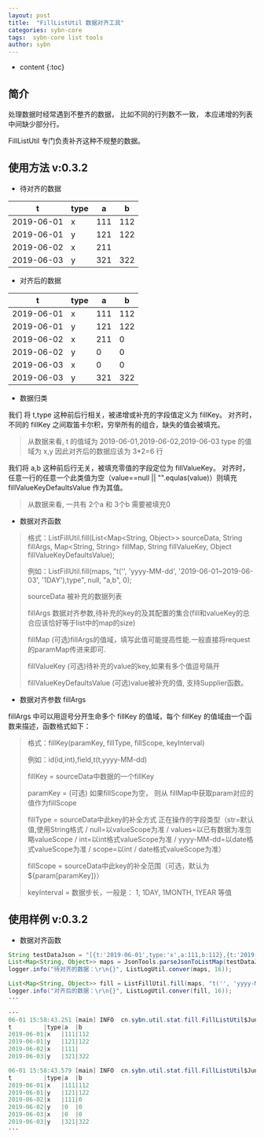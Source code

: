 ```yaml
---
layout: post
title:  "FillListUtil 数据对齐工具"
categories: sybn-core
tags:  sybn-core list tools
author: sybn
---
```


* content
{:toc}

## 简介

处理数据时经常遇到不整齐的数据， 比如不同的行列数不一致， 本应递增的列表中间缺少部分行。

FillListUtil 专门负责补齐这种不规整的数据。





## 使用方法 v:0.3.2

* 待对齐的数据

t|type|a|b
-|-|-|-
2019-06-01|x|111|112
2019-06-01|y|121|122
2019-06-02|x|211|
2019-06-03|y|321|322

* 对齐后的数据

t|type|a|b
-|-|-|-
2019-06-01|x|111|112
2019-06-01|y|121|122
2019-06-02|x|211|0
2019-06-02|y|0|0
2019-06-03|x|0|0
2019-06-03|y|321|322

* 数据归类

我们 将 t,type 这种前后行相关，被递增或补充的字段值定义为 fillKey。 对齐时，不同的 fillKey 之间取笛卡尔积，穷举所有的组合，缺失的值会被填充。

> 从数据来看, t 的值域为 2019-06-01,2019-06-02,2019-06-03 type 的值域为 x,y 因此对齐后的数据应该为 3*2=6 行

我们将 a,b 这种前后行无关，被填充零值的字段定位为 fillValueKey。  对齐时，任意一行的任意一个此类值为空（value==null || "".equlas(value)）则填充 fillValueKeyDefaultsValue 作为其值。

> 从数据来看, 一共有 2个a 和 3个b 需要被填充0 

* 数据对齐函数

> 格式：ListFillUtil.fill(List<Map<String, Object>> sourceData, String fillArgs, Map<String, String> fillMap, String fillValueKey, Object fillValueKeyDefaultsValue);
>
> 例如：ListFillUtil.fill(maps, "t('', 'yyyy-MM-dd', '2019-06-01~2019-06-03', '1DAY'),type", null, "a,b", 0);
>
> sourceData 被补充的数据列表
>
> fillArgs 数据对齐参数,待补充的key的及其配置的集合(fill和valueKey的总合应该恰好等于list中的map的size)
>
> fillMap (可选)fillArgs的值域，填写此值可能提高性能.一般直接将request的paramMap传进来即可.
>
> fillValueKey (可选)待补充的value的key,如果有多个值逗号隔开
>
> fillValueKeyDefaultsValue (可选)value被补充的值, 支持Supplier函数。

* 数据对齐参数 fillArgs

fillArgs 中可以用逗号分开生命多个 fillKey 的值域，每个 fillKey 的值域由一个函数来描述，函数格式如下：

> 格式：fillKey(paramKey, fillType, fillScope, keyInterval)
>
> 例如：id(id,int),field,t(t,yyyy-MM-dd)
>
> fillKey = sourceData中数据的一个fillKey
>
> paramKey = (可选) 如果fillScope为空， 则从 fillMap中获取param对应的值作为fillScope
>
> fillType = sourceData中此key的补全方式  正在操作的字段类型（str=默认值,使用String格式 / null=以valueScope为准 / values=以已有数据为准忽略valueScope / int=以int格式valueScope为准 / yyyy-MM-dd=以date格式valueScope为准 / scope=以int / date格式valueScope为准）
>
> fillScope = sourceData中此key的补全范围（可选，默认为${param[paramKey]}）
>
> keyInterval = 数据步长，一般是： 1, 1DAY, 1MONTH, 1YEAR 等值


## 使用样例 v:0.3.2

* 数据对齐函数

```java
String testDataJson = "[{t:'2019-06-01',type:'x',a:111,b:112},{t:'2019-06-01',type:'y',a:121,b:122},{t:'2019-06-02',type:'x',a:111},{t:'2019-06-03',type:'y',a:321,b:322}]";
List<Map<String, Object>> maps = JsonTools.parseJsonToListMap(testDataJson);
logger.info("待对齐的数据：\r\n{}", ListLogUtil.conver(maps, 16));

List<Map<String, Object>> fill = ListFillUtil.fill(maps, "t('', 'yyyy-MM-dd', '2019-06-01~2019-06-03', '1DAY'),type", null, "a,b", 0);
logger.info("对齐后的数据：\r\n{}", ListLogUtil.conver(fill, 16));
···

···
06-01 15:58:43.251 [main] INFO  cn.sybn.util.stat.fill.FillListUtil$JunitTest - 待对齐的数据：
t         |type|a  |b  
2019-06-01|x   |111|112
2019-06-01|y   |121|122
2019-06-02|x   |111|   
2019-06-03|y   |321|322

06-01 15:58:43.579 [main] INFO  cn.sybn.util.stat.fill.FillListUtil$JunitTest - 对齐后的数据：
t         |type|a  |b  
2019-06-01|x   |111|112
2019-06-01|y   |121|122
2019-06-02|x   |111|0  
2019-06-02|y   |0  |0  
2019-06-03|x   |0  |0  
2019-06-03|y   |321|322
···

